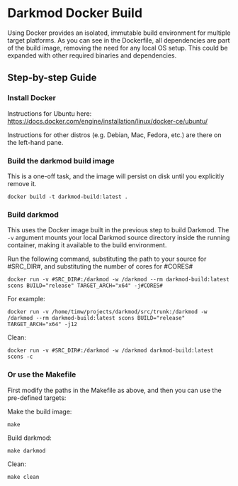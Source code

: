 # Darkmod Docker Build

Using Docker provides an isolated, immutable build environment for multiple target platforms.  As you can see in the Dockerfile, all dependencies are part of the build image, removing the need for any local OS setup.  This could be expanded with other required binaries and dependencies.

## Step-by-step Guide

### Install Docker
Instructions for Ubuntu here: https://docs.docker.com/engine/installation/linux/docker-ce/ubuntu/

Instructions for other distros (e.g. Debian, Mac, Fedora, etc.) are there on the left-hand pane.

### Build the darkmod build image

This is a one-off task, and the image will persist on disk until you explicitly remove it.

    docker build -t darkmod-build:latest .

### Build darkmod

This uses the Docker image built in the previous step to build Darkmod.  The `-v` argument mounts your local Darkmod source directory inside the running container, making it available to the build environment.

Run the following command, substituting the path to your source for #SRC_DIR#, and substituting the number of cores for #CORES#

    docker run -v #SRC_DIR#:/darkmod -w /darkmod --rm darkmod-build:latest scons BUILD="release" TARGET_ARCH="x64" -j#CORES#

For example:

    docker run -v /home/timw/projects/darkmod/src/trunk:/darkmod -w /darkmod --rm darkmod-build:latest scons BUILD="release" TARGET_ARCH="x64" -j12

Clean:

    docker run -v #SRC_DIR#:/darkmod -w /darkmod darkmod-build:latest scons -c

### Or use the Makefile

First modify the paths in the Makefile as above, and then you can use the pre-defined targets:

Make the build image:

    make

Build darkmod:

    make darkmod

Clean:

    make clean

